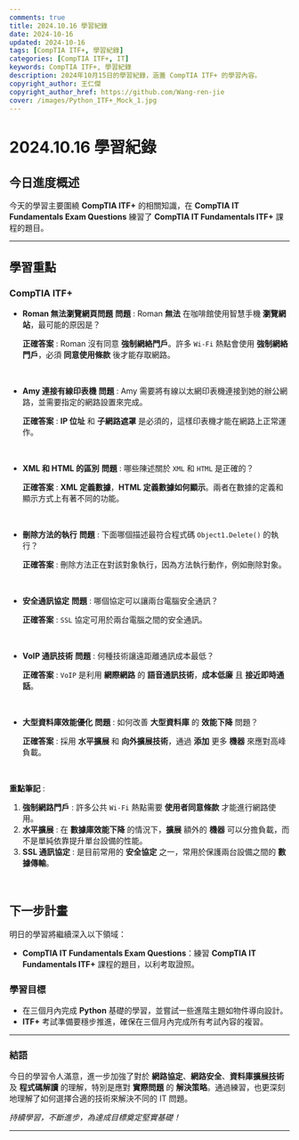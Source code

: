 ```yaml
---
comments: true
title: 2024.10.16 學習紀錄
date: 2024-10-16
updated: 2024-10-16
tags: [CompTIA ITF+, 學習紀錄]
categories: [CompTIA ITF+, IT]
keywords: CompTIA ITF+, 學習紀錄
description: 2024年10月15日的學習紀錄，涵蓋 CompTIA ITF+ 的學習內容。
copyright_author: 王仁傑
copyright_author_href: https://github.com/Wang-ren-jie
cover: /images/Python_ITF+_Mock_1.jpg
---
```


# 2024.10.16 學習紀錄

## 今日進度概述

今天的學習主要圍繞 **CompTIA ITF\+** 的相關知識，在 **CompTIA IT Fundamentals Exam Questions** 練習了 **CompTIA IT Fundamentals ITF\+** 課程的題目。

---

## 學習重點

### CompTIA ITF+

- **Roman 無法瀏覽網頁問題** 
    **問題** : Roman **無法** 在咖啡館使用智慧手機 **瀏覽網站**，最可能的原因是？

    **正確答案** : Roman 沒有同意 **強制網絡門戶**。許多 `Wi-Fi` 熱點會使用 **強制網絡門戶**，必須 **同意使用條款** 後才能存取網路。

</br>


- **Amy 連接有線印表機** 
    **問題** : Amy 需要將有線以太網印表機連接到她的辦公網路，並需要指定的網路設置來完成。

    **正確答案** : **IP 位址** 和 **子網路遮罩** 是必須的，這樣印表機才能在網路上正常運作。

</br>

- **XML 和 HTML 的區別** 
    **問題** : 哪些陳述關於 `XML` 和 `HTML` 是正確的？

    **正確答案** : **XML 定義數據**，**HTML 定義數據如何顯示**。兩者在數據的定義和顯示方式上有著不同的功能。

</br>

- **刪除方法的執行** 
    **問題** : 下面哪個描述最符合程式碼 `Object1.Delete()` 的執行？

    **正確答案** : 刪除方法正在對該對象執行，因為方法執行動作，例如刪除對象。

</br>

- **安全通訊協定** 
    **問題** : 哪個協定可以讓兩台電腦安全通訊？

    **正確答案** : `SSL` 協定可用於兩台電腦之間的安全通訊。

</br>

- **VoIP 通訊技術** 
    **問題** : 何種技術讓遠距離通訊成本最低？

    **正確答案** : `VoIP` 是利用 **網際網路** 的 **語音通訊技術**，**成本低廉** 且 **接近即時通話**。

</br>

- **大型資料庫效能優化** 
    **問題** : 如何改善 **大型資料庫** 的 **效能下降** 問題？

    **正確答案** : 採用 **水平擴展** 和 **向外擴展技術**，通過 **添加** 更多 **機器** 來應對高峰負載。

</br>

**重點筆記** : 

1. **強制網路門戶** : 許多公共 `Wi-Fi` 熱點需要 **使用者同意條款** 才能進行網路使用。
2. **水平擴展** : 在 **數據庫效能下降** 的情況下，**擴展** 額外的 **機器** 可以分擔負載，而不是單純依靠提升單台設備的性能。
3. **SSL 通訊協定** : 是目前常用的 **安全協定** 之一，常用於保護兩台設備之間的 **數據傳輸**。

</br>


## 下一步計畫

明日的學習將繼續深入以下領域：

- **CompTIA IT Fundamentals Exam Questions**：練習 **CompTIA IT Fundamentals ITF\+** 課程的題目，以利考取證照。

### 學習目標

- 在三個月內完成 **Python** 基礎的學習，並嘗試一些進階主題如物件導向設計。
- **ITF+** 考試準備要穩步推進，確保在三個月內完成所有考試內容的複習。

---

### 結語

今日的學習令人滿意，進一步加強了對於 **網路協定**、**網路安全**、**資料庫擴展技術** 及 **程式碼解讀** 的理解，特別是應對 **實際問題** 的 **解決策略**。通過練習，也更深刻地理解了如何選擇合適的技術來解決不同的 IT 問題。

_持續學習，不斷進步，為達成目標奠定堅實基礎！_

---
